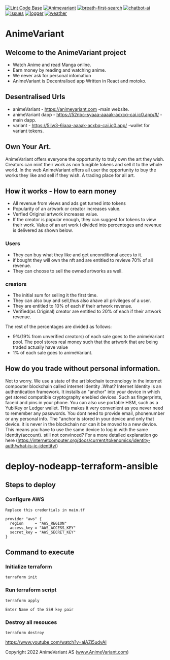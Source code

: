 [![Lint Code Base](https://github.com/valiantlynx/valiantlynx-turborepo/actions/workflows/linter.yaml/badge.svg)](https://github.com/valiantlynx/valiantlynx-turborepo/actions/workflows/linter.yaml)
[![Animevariant](https://github.com/valiantlynx/valiantlynx-turborepo/actions/workflows/svelte-manga.yaml/badge.svg)](https://github.com/valiantlynx/valiantlynx-turborepo/actions/workflows/svelte-manga.yaml)
[![breath-first-search](https://github.com/valiantlynx/valiantlynx-turborepo/actions/workflows/breath-first-search%20copy.yaml/badge.svg)](https://github.com/valiantlynx/valiantlynx-turborepo/actions/workflows/breath-first-search%20copy.yaml)
[![chatbot-ai](https://github.com/valiantlynx/valiantlynx-turborepo/actions/workflows/chatbot-ai.yaml/badge.svg)](https://github.com/valiantlynx/valiantlynx-turborepo/actions/workflows/chatbot-ai.yaml)
[![issues](https://github.com/valiantlynx/valiantlynx-turborepo/actions/workflows/issues.yaml/badge.svg)](https://github.com/valiantlynx/valiantlynx-turborepo/actions/workflows/issues.yaml)
[![logger](https://github.com/valiantlynx/valiantlynx-turborepo/actions/workflows/logger.yaml/badge.svg)](https://github.com/valiantlynx/valiantlynx-turborepo/actions/workflows/logger.yaml)
[![weather](https://github.com/valiantlynx/valiantlynx-turborepo/actions/workflows/weather.yml/badge.svg?branch=main)](https://github.com/valiantlynx/valiantlynx-turborepo/actions/workflows/weather.yml)

  <!-- [![Minfuel Svelte](https://github.com/minfuel/minfuel-turborepo/actions/workflows/minfuel-svelte.yaml/badge.svg)](https://github.com/minfuel/minfuel-turborepo/actions/workflows/minfuel-svelte.yaml) -->

# AnimeVariant

## Welcome to the AnimeVariant project

- Watch Anime and read Manga online.
- Earn money by reading and watching anime.
- We never ask for personal infomation
- AnimeVariant is Decentralised app Written in React and motoko.

## Desentralised Urls

- animeVariant - https://animevariant.com -main website.
- animeVariant dapp - https://52nbc-syaaa-aaaak-acxcq-cai.ic0.app/#/ -main dapp.
- variant - https://5ilw3-6iaaa-aaaak-acxbq-cai.ic0.app/ -wallet for variant tokens.

## Own Your Art.

AnimeVariant offers everyone the opportunity to truly own the art they wish. Creators can mint their work as non fungible tokens and sell it to the whole world. In the web AnimeVariant offers all user the opportunity to buy the works they like and sell if they wish. A trading place for all art.

## How it works - How to earn money

- All revenue from views and ads get turned into tokens
- Popularity of an artwork or creator increases value.
- Verfied Original artwork increases value.
- If the creator is popular enough, they can suggest for tokens to view their work.
  Value of an art work i divided into percenteges and revenue is delivered as shown below.

### Users

- They can buy what they like and get unconditional acces to it.
- if bought they will own the nft and are entitled to revieve 70% of all revenue.
- They can choose to sell the owned artworks as well.

### creators

- The initial sum for selling it the first time.
- They can also buy and sell,thus also ahave all privileges of a user.
- They are entitled to 10% of each if their artwork revenue.
- Verified(as Original) creator are entitled to 20% of each if their artwork revenue.

The rest of the percentages are divided as follows:

- 9%(19% from unverified creators) of each sale goes to the animeVariant pool.
  The pool stores real money such that the artwork that are being traded actually have value
- 1% of each sale goes to animeVariant.

## How do you trade without personal information.

Not to worry. We use a state of the art blochain tecnonology in the internet compouter blockchain called internet Identity .What?
Internet Identity is an authentication framework. It installs an "anchor" into your device in which get stored compatible cryptography enebled devices. Such as fingerprints, faceid and pins in your phone. You can also use portable HSM, such as a YubiKey or Ledger wallet. THis makes it very convenient as you never need to remember any passwords. You dont need to provide email, phonenumber or any personal info.
The "anchor is stored in your device and only that device. it is never in the blockchain nor can it be moved to a new device. This means you have to use the same device to log in with the same identity(account).
still not convinced?
For a more detailed explanation go here (https://internetcomputer.org/docs/current/tokenomics/identity-auth/what-is-ic-identity/)


# deploy-nodeapp-terraform-ansible

## Steps to deploy
### Configure AWS 
```hcl
Replace this credentials in main.tf

provider "aws" {
  region     = "AWS_REGION"
  access_key = "AWS_ACCESS_KEY"
  secret_key = "AWS_SECRET_KEY"
}
```

## Command to execute
### Initialize terraform
```hcl
terraform init
```

### Run terraform script
```hcl
terraform apply

Enter Name of the SSH key pair
```

### Destroy all resouces
```hcl
terraform destroy
```
https://www.youtube.com/watch?v=alAZl5udvAI

Copyright 2022 AnimeVariant AS (www.AnimeVariant.com)
